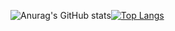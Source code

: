 

![Anurag's GitHub stats](https://github-readme-stats.vercel.app/api?username=HumbertoChiesi&show_icons=true&theme=dracula&count_private=true&include_all_commits=true)[![Top Langs](https://github-readme-stats.vercel.app/api/top-langs/?username=HumbertoChiesi&layout=compact&theme=dracula&langs_count=8&hide=CMake,Makefile)](https://github.com/anuraghazra/github-readme-stats)





<!--
**HumbertoChiesi/HumbertoChiesi** is a ✨ _special_ ✨ repository because its `README.md` (this file) appears on your GitHub profile.

Here are some ideas to get you started:

- 🔭 I’m currently working on ...
- 🌱 I’m currently learning ...
- 👯 I’m looking to collaborate on ...
- 🤔 I’m looking for help with ...
- 💬 Ask me about ...
- 📫 How to reach me: ...
- 😄 Pronouns: ...
- ⚡ Fun fact: ...
-->
